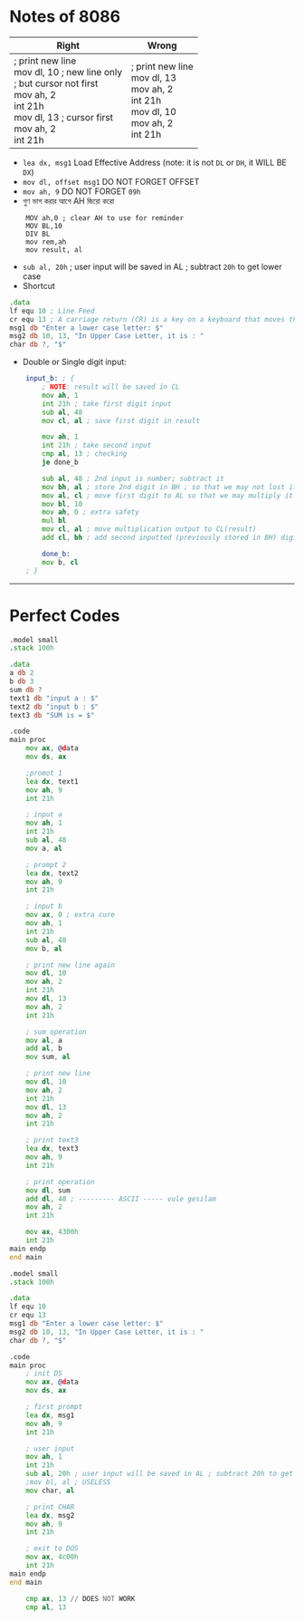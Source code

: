 # Notes of 8086

| Right                                                                                                                                                                           | Wrong                                                                                                                |
| ------------------------------------------------------------------------------------------------------------------------------------------------------------------------------- | -------------------------------------------------------------------------------------------------------------------- |
| ; print new line<br>    mov dl, 10 ; new line only <br>	; but cursor not first<br>    mov ah, 2<br>    int 21h<br>    mov dl, 13 ; cursor first<br>    mov ah, 2<br>    int 21h | ; print new line<br>    mov dl, 13<br>    mov ah, 2<br>    int 21h<br>    mov dl, 10<br>    mov ah, 2<br>    int 21h |
- `lea dx, msg1` Load Effective Address (note: it is not `DL` or `DH`, it WILL BE `DX`)
- `mov dl, offset msg1` DO NOT FORGET OFFSET
- `mov ah, 9` DO NOT FORGET `09h`
-  গুণ ভাগ করার আগে AH জিরো করো
```8086asm
    MOV ah,0 ; clear AH to use for reminder
    MOV BL,10
    DIV BL
    mov rem,ah
    mov result, al
```
- `sub al, 20h` ; user input will be saved in AL ; subtract `20h` to get lower case
- Shortcut
```asm
.data
lf equ 10 ; Line Feed
cr equ 13 ; A carriage return (CR) is a key on a keyboard that moves the cursor to the start of a new line
msg1 db "Enter a lower case letter: $"
msg2 db 10, 13, "In Upper Case Letter, it is : "
char db ?, "$"
```
- Double or Single digit input:
```asm
    input_b: ; {
        ; NOTE: result will be saved in CL
        mov ah, 1
        int 21h ; take first digit input
        sub al, 48
        mov cl, al ; save first digit in result

        mov ah, 1
        int 21h ; take second input
        cmp al, 13 ; checking
        je done_b

        sub al, 48 ; 2nd input is number; subtract it
        mov bh, al ; store 2nd digit in BH ; so that we may not lost it
        mov al, cl ; move first digit to AL so that we may multiply it
        mov bl, 10
        mov ah, 0 ; extra safety
        mul bl
        mov cl, al ; move multiplication output to CL(result)
        add cl, bh ; add second inputted (previously stored in BH) digit in CL(result)

        done_b:
        mov b, cl
    ; }
```


---
# Perfect Codes
```asm
.model small
.stack 100h

.data
a db 2
b db 3
sum db ?
text1 db "input a : $"
text2 db "input b : $"
text3 db "SUM is = $"

.code
main proc
    mov ax, @data
    mov ds, ax

    ;promot 1
    lea dx, text1
    mov ah, 9
    int 21h

    ; input a
    mov ah, 1
    int 21h
    sub al, 48
    mov a, al

    ; prompt 2
    lea dx, text2
    mov ah, 9
    int 21h

    ; input b
    mov ax, 0 ; extra cure
    mov ah, 1
    int 21h
    sub al, 48
    mov b, al

    ; print new line again
    mov dl, 10
    mov ah, 2
    int 21h
    mov dl, 13
    mov ah, 2
    int 21h

    ; sum operation
    mov al, a
    add al, b
    mov sum, al

    ; print new line
    mov dl, 10
    mov ah, 2
    int 21h
    mov dl, 13
    mov ah, 2
    int 21h

    ; print text3
    lea dx, text3
    mov ah, 9
    int 21h

    ; print operation
    mov dl, sum
    add dl, 48 ; --------- ASCII ----- vule gesilam
    mov ah, 2
    int 21h

    mov ax, 4300h
    int 21h
main endp
end main

```

```asm
.model small
.stack 100h

.data
lf equ 10
cr equ 13
msg1 db "Enter a lower case letter: $"
msg2 db 10, 13, "In Upper Case Letter, it is : "
char db ?, "$"

.code
main proc
    ; init DS
    mov ax, @data
    mov ds, ax

    ; first prompt
    lea dx, msg1
    mov ah, 9
    int 21h

    ; user input
    mov ah, 1
    int 21h
    sub al, 20h ; user input will be saved in AL ; subtract 20h to get lower case
    ;mov bl, al ; USELESS
    mov char, al

    ; print CHAR
    lea dx, msg2
    mov ah, 9
    int 21h

    ; exit to DOS
    mov ax, 4c00h
    int 21h
main endp
end main
```

```asm
    cmp ax, 13 // DOES NOT WORK
    cmp al, 13
```
